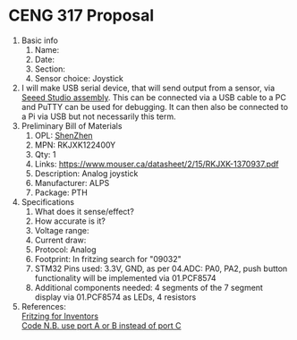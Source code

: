 # CENG 317 Proposal
1. Basic info
     1. Name: 
     2. Date: 
     3. Section:
     4. Sensor choice: Joystick
2. I will make USB serial device, that will send output from a sensor, via [Seeed Studio assembly](https://www.seeedstudio.com/fusion_pcb.html). This can be connected via a USB cable to a PC and PuTTY can be used for debugging. It can then also be connected to a Pi via USB but not necessarily this term. 
3. Preliminary Bill of Materials
    1. OPL: [ShenZhen](https://www.seeedstudio.com/opl.html)
    2. MPN: RKJXK122400Y
	3. Qty: 1
	4. Links: 
	https://www.mouser.ca/datasheet/2/15/RKJXK-1370937.pdf
    5. Description:	Analog joystick 
	6. Manufacturer: ALPS
	7. Package: PTH
4. Specifications
    1. What does it sense/effect?
	2. How accurate is it?
    3. Voltage range:
	4. Current draw:
	5. Protocol: Analog
	6. Footprint: In fritzing search for "09032"
	7. STM32 Pins used: 3.3V, GND, as per 04.ADC: PA0, PA2, push button functionality will be implemented via 01.PCF8574
	8. Additional components needed: 4 segments of the 7 segment display via 01.PCF8574 as LEDs, 4 resistors
5. References:    
[Fritzing for Inventors](https://learning-oreilly-com.ezproxy.humber.ca/library/view/fritzing-for-inventors/9780071844642/ch01.html#ch01)    
[Code N.B. use port A or B instead of port C](https://github.com/libopencm3/libopencm3-examples/blob/master/examples/stm32/f1/waveshare-open103r/joystick/joystick.c)